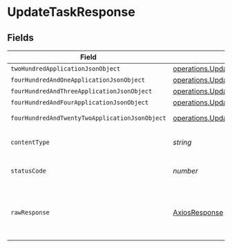 # UpdateTaskResponse


## Fields

| Field                                                                                                                  | Type                                                                                                                   | Required                                                                                                               | Description                                                                                                            |
| ---------------------------------------------------------------------------------------------------------------------- | ---------------------------------------------------------------------------------------------------------------------- | ---------------------------------------------------------------------------------------------------------------------- | ---------------------------------------------------------------------------------------------------------------------- |
| `twoHundredApplicationJsonObject`                                                                                      | [operations.UpdateTaskResponseBody](../../models/operations/updatetaskresponsebody.md)                                 | :heavy_minus_sign:                                                                                                     | OK                                                                                                                     |
| `fourHundredAndOneApplicationJsonObject`                                                                               | [operations.UpdateTaskTasksResponseBody](../../models/operations/updatetasktasksresponsebody.md)                       | :heavy_minus_sign:                                                                                                     | Unauthenticated                                                                                                        |
| `fourHundredAndThreeApplicationJsonObject`                                                                             | [operations.UpdateTaskTasksResponseResponseBody](../../models/operations/updatetasktasksresponseresponsebody.md)       | :heavy_minus_sign:                                                                                                     | Forbidden                                                                                                              |
| `fourHundredAndFourApplicationJsonObject`                                                                              | [operations.UpdateTaskTasksResponse404ResponseBody](../../models/operations/updatetasktasksresponse404responsebody.md) | :heavy_minus_sign:                                                                                                     | Not Found                                                                                                              |
| `fourHundredAndTwentyTwoApplicationJsonObject`                                                                         | [operations.UpdateTaskTasksResponse422ResponseBody](../../models/operations/updatetasktasksresponse422responsebody.md) | :heavy_minus_sign:                                                                                                     | Invalid data posted                                                                                                    |
| `contentType`                                                                                                          | *string*                                                                                                               | :heavy_check_mark:                                                                                                     | HTTP response content type for this operation                                                                          |
| `statusCode`                                                                                                           | *number*                                                                                                               | :heavy_check_mark:                                                                                                     | HTTP response status code for this operation                                                                           |
| `rawResponse`                                                                                                          | [AxiosResponse](https://axios-http.com/docs/res_schema)                                                                | :heavy_minus_sign:                                                                                                     | Raw HTTP response; suitable for custom response parsing                                                                |